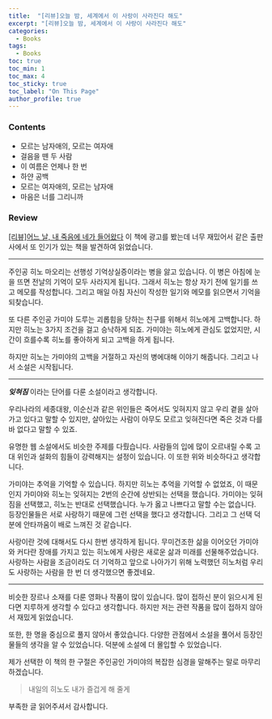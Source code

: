 ```yaml
---
title:  "[리뷰]오늘 밤, 세계에서 이 사랑이 사라진다 해도"
excerpt: "[리뷰]오늘 밤, 세계에서 이 사랑이 사라진다 해도"
categories:
  - Books
tags:
  - Books
toc: true
toc_min: 1
toc_max: 4
toc_sticky: true
toc_label: "On This Page"
author_profile: true
---
```


### Contents

* 모르는 남자애의, 모르는 여자애
* 걸음을 뗀 두 사람
* 이 여름은 언제나 한 번
* 하얀 공백
* 모르는 여자애의, 모르는 남자애
* 마음은 너를 그리니까

### Review

[[리뷰]어느 날, 내 죽음에 네가 들어왔다](/books/books-onedayyoucameintomydeath) 이 책에 광고를 봤는데 너무 재밌어서 같은 출판사에서 또 인기가 있는 책을 발견하여 읽었습니다.

---

주인공 히노 마오리는 선행성 기억상실증이라는 병을 앓고 있습니다. 이 병은 아침에 눈을 뜨면 전날의 기억이 모두 사라지게 됩니다. 그래서 히노는 항상 자기 전에 일기를 쓰고 메모를 작성합니다. 그리고 매일 아침 자신이 작성한 일기와 메모를 읽으면서 기억을 되찾습니다.

또 다른 주인공 가미야 도루는 괴롭힘을 당하는 친구를 위해서 히노에게 고백합니다. 하지만 히노는 3가지 조건을 걸고 승낙하게 되죠. 가미야는 히노에게 관심도 없었지만, 시간이 흐를수록 히노를 좋아하게 되고 고백을 하게 됩니다.

하지만 히노는 가미야의 고백을 거절하고 자신의 병에대해 이야기 해줍니다. 그리고 나서 소설은 시작됩니다.

---

***잊혀짐*** 이라는 단어를 다룬 소설이라고 생각합니다.

우리나라의 세종대왕, 이순신과 같은 위인들은 죽어서도 잊혀지지 않고 우리 곁을 살아가고 있다고 말할 수 있지만, 살아있는 사람이 아무도 모르고 잊혀진다면 죽은 것과 다를 바 없다고 말할 수 있죠. 

유명한 웹 소설에서도 비슷한 주제를 다뤘습니다. 사람들의 입에 많이 오르내릴 수록 고대 위인과 설화의 힘들이 강력해지는 설정이 있습니다. 이 또한 위와 비슷하다고 생각합니다.

가미야는 추억을 기억할 수 있습니다. 하지만 히노는 추억을 기억할 수 없었죠, 이 때문인지 가미야와 히노는 잊혀지는 2번의 순간에 상반되는 선택을 했습니다. 가미야는 잊혀짐을 선택했고, 히노는 반대로 선택했습니다. 누가 옳고 나쁘다고 말할 수는 없습니다. 등장인물들은 서로 사랑하기 때문에 그런 선택을 했다고 생각합니다. 그리고 그 선택 덕분에 안타까움이 배로 느껴진 것 같습니다.

사랑이란 것에 대해서도 다시 한번 생각하게 됩니다. 무미건조한 삶을 이어오던 가미야와 커다란 장애를 가지고 있는 히노에게 사랑은 새로운 삶과 미래를 선물해주었습니다. 사랑하는 사람을 조금이라도 더 기억하고 앞으로 나아가기 위해 노력했던 히노처럼 우리도 사랑하는 사람을 한 번 더 생각했으면 좋겠네요.

---

비슷한 장르나 소재를 다룬 영화나 작품이 많이 있습니다. 많이 접하신 분이 읽으시게 된다면 지루하게 생각할 수 있다고 생각합니다. 하지만 저는 관련 작품을 많이 접하지 않아서 재밌게 읽었습니다.

또한, 한 명을 중심으로 풀지 않아서 좋았습니다. 다양한 관점에서 소설을 풀어서 등장인물들의 생각을 알 수 있었습니다. 덕분에 소설에 더 몰입할 수 있었습니다.

제가 선택한 이 책의 한 구절은 주인공인 가미야의 복잡한 심경을 말해주는 말로 마무리하겠습니다.

> 내일의 히노도 내가 즐겁게 해 줄게

부족한 글 읽어주셔서 감사합니다.
